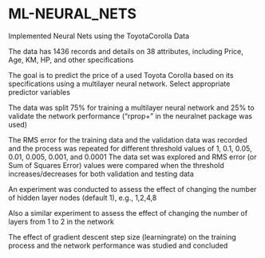 # ML-NEURAL_NETS

Implemented Neural Nets using the ToyotaCorolla Data

The data has 1436 records and details on 38 attributes, including Price, Age, KM, HP, and other specifications

The goal is to predict the price of a used Toyota Corolla based on its specifications using a multilayer neural network. Select appropriate predictor variables

The data was split 75%  for training a multilayer neural network and 25% to validate the network performance (“rprop+” in the neuralnet package was used)

The RMS error for the training data and the validation data was recorded and the process was repeated for different threshold values of 1, 0.1, 0.05, 0.01, 0.005, 0.001, and 0.0001
The data set was explored and  RMS error (or Sum of Squares Error) values were compared when the threshold increases/decreases for both validation and testing data

An experiment was conducted to assess the effect of changing the number of hidden layer nodes (default 1), e.g., 1,2,4,8 

Also a similar experiment to assess the effect of changing the number of layers from 1 to 2 in the network

The effect of gradient descent step size (learningrate) on the training process and the network performance was studied and concluded

